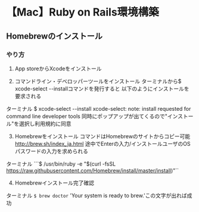 # 【Mac】Ruby on Rails環境構築

## Homebrewのインストール

### やり方
1. App storeからXcodeをインストール

2. コマンドライン・デベロッパーツールをインストール
ターミナルから$ xcode-select --installコマンドを発行すると
以下のようにインストールを要求される

ターミナル
$ xcode-select --install
xcode-select: note: install requested for command line developer tools
同時にポップアップが出てくるので"インストール"を選択し利用規約に同意

3. Homebrewをインストール
コマンドはHomebrewのサイトからコピー可能
http://brew.sh/index_ja.html
途中でEnterの入力/インストールユーザのOSパスワードの入力を求められる

ターミナル
```$ /usr/bin/ruby -e "$(curl -fsSL https://raw.githubusercontent.com/Homebrew/install/master/install)"``

4. Homebrewインストール完了確認

ターミナル
```$ brew doctor```
'Your system is ready to brew.'この文字が出れば成功
